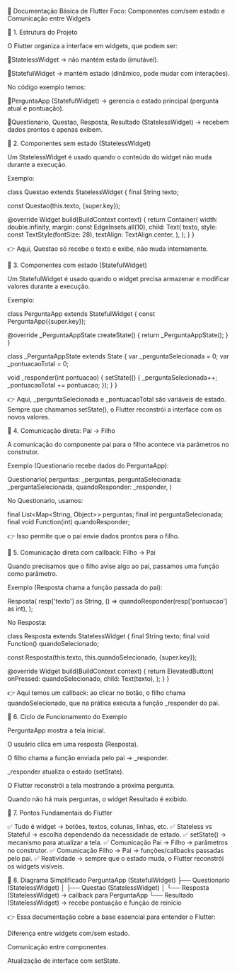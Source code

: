 📘 Documentação Básica de Flutter
Foco: Componentes com/sem estado e Comunicação entre Widgets

🔹 1. Estrutura do Projeto

O Flutter organiza a interface em widgets, que podem ser:

🔹StatelessWidget → não mantém estado (imutável).

🔹StatefulWidget → mantém estado (dinâmico, pode mudar com interações).

No código exemplo temos:

🔹PerguntaApp (StatefulWidget) → gerencia o estado principal (pergunta atual e pontuação).

🔹Questionario, Questao, Resposta, Resultado (StatelessWidget) → recebem dados prontos e apenas exibem.

🔹 2. Componentes sem estado (StatelessWidget)

Um StatelessWidget é usado quando o conteúdo do widget não muda durante a execução.

Exemplo:

class Questao extends StatelessWidget {
  final String texto;

  const Questao(this.texto, {super.key});

  @override
  Widget build(BuildContext context) {
    return Container(
      width: double.infinity,
      margin: const EdgeInsets.all(10),
      child: Text(
        texto,
        style: const TextStyle(fontSize: 28),
        textAlign: TextAlign.center,
      ),
    );
  }
}


👉 Aqui, Questao só recebe o texto e exibe, não muda internamente.

🔹 3. Componentes com estado (StatefulWidget)

Um StatefulWidget é usado quando o widget precisa armazenar e modificar valores durante a execução.

Exemplo:

class PerguntaApp extends StatefulWidget {
  const PerguntaApp({super.key});

  @override
  _PerguntaAppState createState() {
    return _PerguntaAppState();
  }
}

class _PerguntaAppState extends State<PerguntaApp> {
  var _perguntaSelecionada = 0;
  var _pontuacaoTotal = 0;

  void _responder(int pontuacao) {
    setState(() {
      _perguntaSelecionada++;
      _pontuacaoTotal += pontuacao;
    });
  }
}


👉 Aqui, _perguntaSelecionada e _pontuacaoTotal são variáveis de estado.
Sempre que chamamos setState(), o Flutter reconstrói a interface com os novos valores.

🔹 4. Comunicação direta: Pai → Filho

A comunicação do componente pai para o filho acontece via parâmetros no construtor.

Exemplo (Questionario recebe dados do PerguntaApp):

Questionario(
  perguntas: _perguntas,
  perguntaSelecionada: _perguntaSelecionada,
  quandoResponder: _responder,
)


No Questionario, usamos:

final List<Map<String, Object>> perguntas;
final int perguntaSelecionada;
final void Function(int) quandoResponder;


👉 Isso permite que o pai envie dados prontos para o filho.

🔹 5. Comunicação direta com callback: Filho → Pai

Quando precisamos que o filho avise algo ao pai, passamos uma função como parâmetro.

Exemplo (Resposta chama a função passada do pai):

Resposta(
  resp['texto'] as String,
  () => quandoResponder(resp['pontuacao'] as int),
);


No Resposta:

class Resposta extends StatelessWidget {
  final String texto;
  final void Function() quandoSelecionado;

  const Resposta(this.texto, this.quandoSelecionado, {super.key});

  @override
  Widget build(BuildContext context) {
    return ElevatedButton(
      onPressed: quandoSelecionado,
      child: Text(texto),
    );
  }
}


👉 Aqui temos um callback: ao clicar no botão, o filho chama quandoSelecionado, que na prática executa a função _responder do pai.

🔹 6. Ciclo de Funcionamento do Exemplo

PerguntaApp mostra a tela inicial.

O usuário clica em uma resposta (Resposta).

O filho chama a função enviada pelo pai → _responder.

_responder atualiza o estado (setState).

O Flutter reconstrói a tela mostrando a próxima pergunta.

Quando não há mais perguntas, o widget Resultado é exibido.

🔹 7. Pontos Fundamentais do Flutter

✅ Tudo é widget → botões, textos, colunas, linhas, etc.
✅ Stateless vs Stateful → escolha dependendo da necessidade de estado.
✅ setState() → mecanismo para atualizar a tela.
✅ Comunicação Pai → Filho → parâmetros no construtor.
✅ Comunicação Filho → Pai → funções/callbacks passadas pelo pai.
✅ Reatividade → sempre que o estado muda, o Flutter reconstrói os widgets visíveis.

🔹 8. Diagrama Simplificado
PerguntaApp (StatefulWidget)
 ├── Questionario (StatelessWidget)
 │    ├── Questao (StatelessWidget)
 │    └── Resposta (StatelessWidget) -> callback para PerguntaApp
 └── Resultado (StatelessWidget) -> recebe pontuação e função de reinício


👉 Essa documentação cobre a base essencial para entender o Flutter:

Diferença entre widgets com/sem estado.

Comunicação entre componentes.

Atualização de interface com setState.